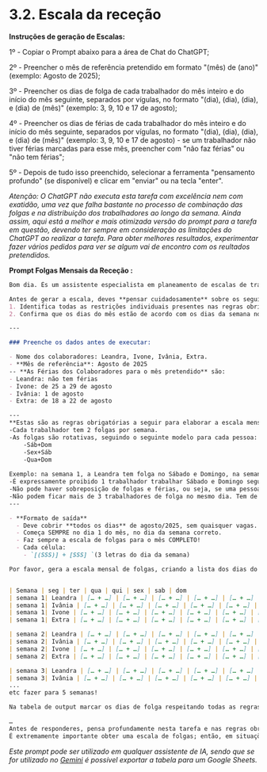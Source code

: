 
# 3.2. Escala da receção


**Instruções de geração de Escalas:**

1º - Copiar o Prompt abaixo para a área de Chat do ChatGPT;

2º - Preencher o mês de referência pretendido em formato "(mês) de (ano)" (exemplo: Agosto de 2025);

3º - Preencher os dias de folga de cada trabalhador do mês inteiro e do início do mês seguinte, separados por vígulas, no formato "(dia), (dia), (dia), e (dia) de (mês)" (exemplo: 3, 9, 10 e 17 de agosto);

4º - Preencher os dias de férias de cada trabalhador do mês inteiro e do início do mês seguinte, separados por vígulas, no formato "(dia), (dia), (dia), e (dia) de (mês)" (exemplo: 3, 9, 10 e 17 de agosto) - se um trabalhador não tiver férias marcadas para esse mês, preencher com "não faz férias" ou "não tem férias";

5º - Depois de tudo isso preenchido, selecionar a ferramenta "pensamento profundo" (se disponível) e clicar em "enviar" ou na tecla "enter". 




*Atenção: O ChatGPT não executa esta tarefa com excelência nem com exatidão, uma vez que falha bastante no processo de combinação das folgas e na distribuição dos trabalhadores ao longo da semana. Ainda assim, aqui está a melhor e mais otimizada versão do prompt para a tarefa em questão, devendo ter sempre em consideração as limitações do ChatGPT ao realizar a tarefa. Para obter melhores resultados, experimentar fazer vários pedidos para ver se algum vai de encontro com os reultados pretendidos.*



**Prompt Folgas Mensais da Receção :**

```markdown
Bom dia. És um assistente especialista em planeamento de escalas de trabalho e folgas. O teu objetivo é gerar uma **escala mensal de folgas** para uma equipa de 4 trabalhadores, tendo em conta férias, folgas e regras obrigatórias específicas.

Antes de gerar a escala, deves **pensar cuidadosamente** sobre os seguintes pontos:
1. Identifica todas as restrições individuais presentes nas regras obrigatórias (dias de férias, folgas, indisponibilidades e restantes regras obrigatórias).
2. Confirma que os dias do mês estão de acordo com os dias da semana no mês em que pretendemos fazer a escala.

--- 

### Preenche os dados antes de executar:

- Nome dos colaboradores: Leandra, Ivone, Ivânia, Extra.
- **Mês de referência**: Agosto de 2025
-- **As Férias dos Colaboradores para o mês pretendido** são:
- Leandra: não tem férias 
- Ivone: de 25 a 29 de agosto 
- Ivânia: 1 de agosto 
- Extra: de 18 a 22 de agosto

---
**Estas são as regras obrigatórias a seguir para elaborar a escala mensal**:
-Cada trabalhador tem 2 folgas por semana.
-As folgas são rotativas, seguindo o seguinte modelo para cada pessoa:
	-Sáb+Dom
	-Sex+Sáb
	-Qua+Dom
	
Exemplo: na semana 1, a Leandra tem folga no Sábado e Domingo, na semana 2 ela tem folga na Sexta e no Sábado, e na semana 3 ela tem folga na Quarta e no Domingo.
-É expressamente proibido 1 trabalhador trabalhar Sábado e Domingo seguidos (ou seja, ninguém trabalha o fim de semana completo).
-Não pode haver sobreposição de folgas e férias, ou seja, se uma pessoa estiver de férias num dia, essa pessoa não pode receber folga nesse dia. 
-Não podem ficar mais de 3 trabalhadores de folga no mesmo dia. Tem de ficar pelo menos 1 trabalhador por dia a trabalhar.
---

- **Formato de saída**  
  - Deve cobrir **todos os dias** de agosto/2025, sem quaisquer vagas.  
  - Começa SEMPRE no dia 1 do mês, no dia da semana correto.
  - Faz sempre a escala de folgas para o mês COMPLETO!  
  - Cada célula:  
    - `[(SSS)] + [SSS] `(3 letras do dia da semana)

Por favor, gera a escala mensal de folgas, criando a lista dos dias do mês e indicando para cada dia qual o trabalhador que vai ter folga naquele dia. Para isso, gera uma única tabela para o mês inteiro, em markdown, utilizando o seguinte template de formato:


| Semana | seg | ter | qua | qui | sex | sab | dom
| semana 1| Leandra | [… + …] | [… + …] | [… + …] | [… + …] | [… + …] | [… + …] | [… + …]
| semana 1| Ivânia | [… + …] | [… + …] | [… + …] | [… + …] | [… + …] | [… + …] | [… + …]
| semana 1| Ivone | [… + …] | [… + …] | [… + …] | [… + …] | [… + …] | [… + …] | [… + …]
| semana 1| Extra | [… + …] | [… + …] | [… + …] | [… + …] | [… + …] | [… + …] | [… + …]

| semana 2| Leandra | [… + …] | [… + …] | [… + …] | [… + …] | [… + …] | [… + …] | [… + …]
| semana 2| Ivânia | [… + …] | [… + …] | [… + …] | [… + …] | [… + …] | [… + …] | [… + …]
| semana 2| Ivone | [… + …] | [… + …] | [… + …] | [… + …] | [… + …] | [… + …] | [… + …]
| semana 2| Extra | [… + …] | [… + …] | [… + …] | [… + …] | [… + …] | [… + …] | [… + …]

| semana 3| Leandra | [… + …] | [… + …] | [… + …] | [… + …] | [… + …] | [… + …] | [… + …]
| semana 3| Ivânia | [… + …] | [… + …] | [… + …] | [… + …] | [… + …] | [… + …] | [… + …]
...
etc fazer para 5 semanas!

Na tabela de output marcar os dias de folga respeitando todas as regras.

…
Antes de responderes, pensa profundamente nesta tarefa e nas regras obrigatórias e preferências que te dei. Analisa quais os dias válidos em que cada trabalhador pode estar de folga e depois cria a escala de folgas para o mês pretendido, respeitando ao máximo todas as regras e preferências.
É extremamente importante obter uma escala de folgas; então, em situações de impossibilidade absoluta, podes fazer os ajustes necessários para que a escala seja criada, fazendo o mínimo desvio possível das regras e preferências.  

```


*Este prompt pode ser utilizado em qualquer assistente de IA, sendo que se for utilizado no [Gemini](https://gemini.google.com/app) é possível exportar a tabela para um Google Sheets.*

